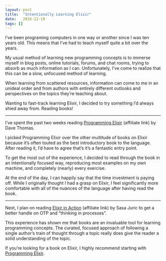 ```yaml
---
layout: post
title:  "Intentionally Learning Elixir"
date:   2016-12-19
tags: []
---
```


I’ve been programing computers in one way or another since I was ten years old. This means that I’ve had to teach myself quite a bit over the years.

My usual method of learning new programming concepts is to immerse myself in blog posts, online tutorials, forums, and chat rooms, trying to absorb as much information as I can. Unfortunately, I’ve come to realize that this can be a slow, unfocused method of learning.

When learning from scattered resources, information can come to me in an unideal order and from authors with entirely different outlooks and perspectives on the topics they’re teaching about.

Wanting to fast-track learning Elixir, I decided to try something I’d always shied away from. Reading books!

---- 

I’ve spent the past two weeks reading [Programming Elixir](https://www.amazon.com/gp/product/168050200X/ref=as_li_tl?ie=UTF8&tag=east5th-20&camp=1789&creative=9325&linkCode=as2&creativeASIN=168050200X&linkId=bd25aac110b20a11b82607f1f0e48f65) (affiliate link) by Dave Thomas.

I picked Programming Elixir over the other multitude of books on Elixir because it’s often touted as the best introductory book to the language. After reading it, I’d have to agree that’s it’s a fantastic entry point.

To get the most out of the experience, I decided to read through the book in an intentionally focused way, reproducing most examples on my own machine, and completely (nearly) every exercise.

At the end of the day, I can happily say that the time investment is paying off. While I originally thought I had a grasp on Elixir, I feel significantly more comfortable with all of the nuances of the language after having read the book.

---- 

Next, I plan on reading [Elixir in Action](https://www.amazon.com/gp/product/161729201X/ref=as_li_tl?ie=UTF8&camp=1789&creative=9325&creativeASIN=161729201X&linkCode=as2&tag=east5th-20&linkId=dd2daa7abd7f7563c5334d2be95ba335) (affiliate link) by Sasa Juric to get a better handle on OTP and “thinking in processes”.

This experience has shown me that books are an invaluable tool for learning programming concepts. The curated, focused approach of following a single author’s train of thought through a topic really does give the reader a solid understanding of the topic.

If you’re looking for a book on Elixir, I highly recommend starting with [Programming Elixir](https://pragprog.com/book/elixir/programming-elixir).
